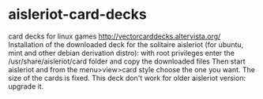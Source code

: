 # aisleriot-card-decks
card decks for linux games
http://vectorcarddecks.altervista.org/
Installation of the downloaded deck for the solitaire aisleriot (for ubuntu, mint and other debian derivation distro):
with root privileges enter the /usr/share/aisleriot/card folder and copy the downloaded files
Then start aisleriot and from the menu>view>card style choose the one you want. The size of the cards is fixed.
This deck don't work for older aisleriot version: upgrade it. 
